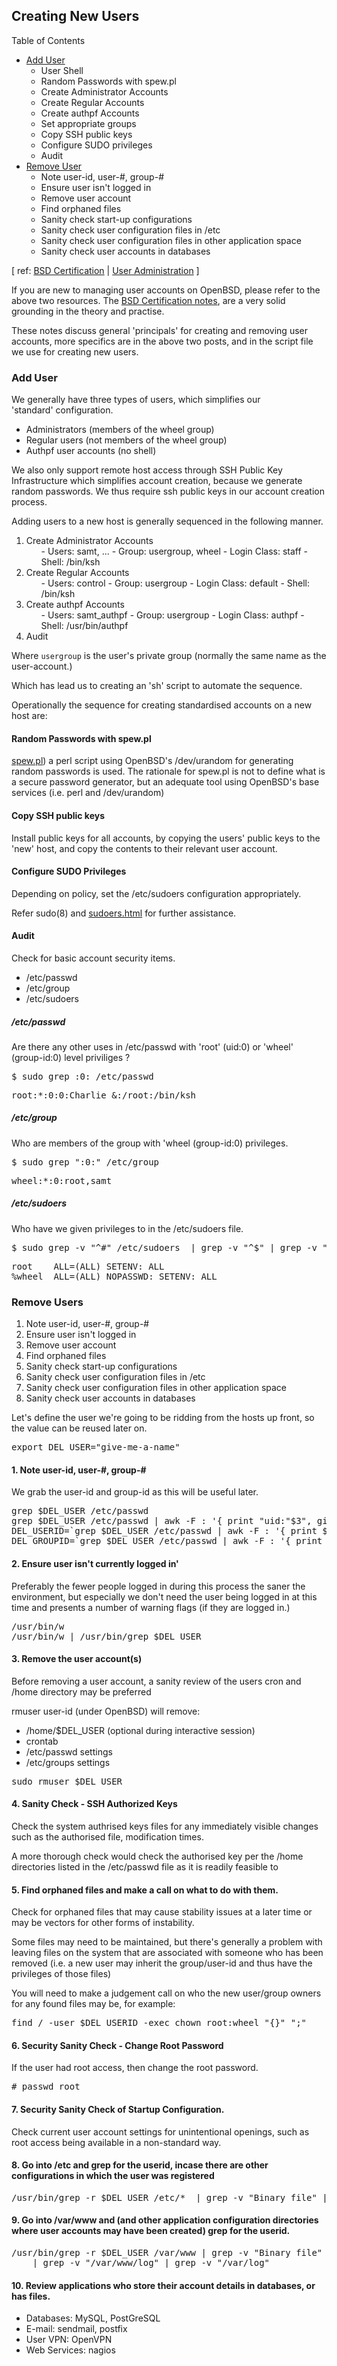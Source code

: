 ## Creating New Users

Table of Contents

-   <a href="#adduser">Add User</a>
    - User Shell
    - Random Passwords with spew.pl
    - Create Administrator Accounts
    - Create Regular Accounts
    - Create authpf Accounts
    - Set appropriate groups
    - Copy SSH public keys
    - Configure SUDO privileges
    - Audit
-   <a href="#remuser">Remove User</a>
    - Note user-id, user-#, group-#
    - Ensure user isn't logged in
    - Remove user account
    - Find orphaned files
    - Sanity check start-up configurations
    - Sanity check user configuration files in /etc
    - Sanity check user configuration files in other application space
    - Sanity check user accounts in databases

[ ref: <a href="http://www.bsdcertification.org/downloads/user_management.pdf">BSD Certification</a> |
  <a href="useradmin.html">User Administration</a> ]

If you are new to managing user accounts on OpenBSD, please refer to the above two resources. 
The <a href="http://www.bsdcertification.org/downloads/user_management.pdf"> 
BSD Certification notes</a>, are a very solid grounding in the theory and practise.

These notes discuss general 'principals' for creating and removing
user accounts, more specifics are in the above two posts, and in
the script file we use for creating new users.

### <a name="adduser">Add User</a>

We generally have three types of users, which simplifies our  
'standard' configuration. 

- Administrators (members of the wheel group)
- Regular users (not members of the wheel group)
- Authpf user accounts (no shell)
    
We also only support remote host access through SSH Public Key Infrastructure
which simplifies account creation, because we generate random passwords. We
thus require ssh public keys in our account creation process.

Adding users to a new host is generally sequenced in the following manner.

<ol>
    <li>Create Administrator Accounts
        <ul>
        - Users: samt, ...
        - Group: usergroup, wheel
        - Login Class: staff
        - Shell: /bin/ksh
        </ul>
    <li>Create Regular Accounts
        <ul>
        - Users: control
        - Group: usergroup
        - Login Class: default
        - Shell: /bin/ksh
        </ul>
    <li>Create authpf Accounts
        <ul>
        - Users: samt_authpf
        - Group: usergroup
        - Login Class: authpf
        - Shell: /usr/bin/authpf
        </ul>
    <li>Audit
</ol>

Where `usergroup` is the user's private group (normally the same name
as the user-account.)

Which has lead us to creating an 'sh' script to automate the sequence.

Operationally the sequence for creating standardised accounts on a new host are:

#### Random Passwords with spew.pl

<a href="http://www.perlmonks.org/?node_id=124838">spew.pl</a>) 
a perl script using OpenBSD's /dev/urandom for generating random 
passwords is used. The rationale for spew.pl is not to define what 
is a secure password generator, but an adequate tool using OpenBSD's 
base services (i.e. perl and /dev/urandom)

#### Copy SSH public keys

Install public keys for all accounts, by copying the users' public keys to the 'new' host, 
and copy the contents to their relevant user account.

#### Configure SUDO Privileges

Depending on policy, set the /etc/sudoers configuration appropriately.

Refer sudo(8) and <a href="sudoers.html">sudoers.html</a> for further assistance.

#### Audit

Check for basic account security items.

<ul>
    <li>/etc/passwd
    <li>/etc/group
    <li>/etc/sudoers
</ul>

##### /etc/passwd

Are there any other uses in /etc/passwd with 'root' (uid:0) or 'wheel' (group-id:0) level priviliges ?

<pre class="command-line">
$ sudo grep :0: /etc/passwd
</pre>

<pre class="screen-output">
root:*:0:0:Charlie &amp;:/root:/bin/ksh
</pre>

##### /etc/group

Who are members of the group with 'wheel (group-id:0) privileges.

<pre class="command-line">
$ sudo grep ":0:" /etc/group
</pre>

<pre class="screen-output">
wheel:*:0:root,samt
</pre>

##### /etc/sudoers

Who have we given privileges to in the /etc/sudoers file. 

<pre class="command-line">
$ sudo grep -v "^#" /etc/sudoers  | grep -v "^$" | grep -v "^Defaults"
</pre>

<pre class="screen-output">
root    ALL=(ALL) SETENV: ALL
%wheel  ALL=(ALL) NOPASSWD: SETENV: ALL
</pre>

### <a name="remuser">Remove Users</a>

<ol>
  <li>Note user-id, user-#, group-#
  <li>Ensure user isn't logged in
  <li>Remove user account
  <li>Find orphaned files
  <li>Sanity check start-up configurations
  <li>Sanity check user configuration files in /etc
  <li>Sanity check user configuration files in other application space
  <li>Sanity check user accounts in databases
</ol>

Let's define the user we're going to be ridding from the hosts up front, 
so the value can be reused later on.

<pre class="command-line">
export DEL_USER="give-me-a-name"
</pre>

#### 1. Note user-id, user-#, group-#

We grab the user-id and group-id as this will be useful later.

<pre class="command-line">
grep $DEL_USER /etc/passwd
grep $DEL_USER /etc/passwd | awk -F : '{ print "uid:"$3", gid:" $4}'
DEL_USERID=`grep $DEL_USER /etc/passwd | awk -F : '{ print $3 }'`
DEL_GROUPID=`grep $DEL_USER /etc/passwd | awk -F : '{ print $4 }'`
</pre>


#### 2. Ensure user isn't currently logged in'

Preferably the fewer people logged in during this process the saner the
environment, but especially we don't need the user being logged
in at this time and presents a number of warning flags (if they are 
logged in.)

<pre class="command-line">
/usr/bin/w
/usr/bin/w | /usr/bin/grep $DEL_USER
</pre>

#### 3. Remove the user account(s)

Before removing a user account, a sanity review of the users cron and /home directory
may be preferred

rmuser user-id (under OpenBSD) will remove:

   * /home/$DEL_USER (optional during interactive session)
   * crontab
   * /etc/passwd settings
   * /etc/groups settings

<pre class="command-line">
sudo rmuser $DEL_USER
</pre>

#### 4. Sanity Check - SSH Authorized Keys

Check the system authrised keys files for any immediately visible
changes such as the authorised file, modification times.

A more thorough check would check the authorised key per the /home directories
listed in the /etc/passwd file as it is readily feasible to 

#### 5. Find orphaned files and make a call on what to do with them.

Check for orphaned files that may cause stability issues at a later time
or may be vectors for other forms of instability.

Some files may need to be maintained, but there's generally a problem with leaving files
on the system that are associated with someone who has been removed (i.e. a new user may
inherit the group/user-id and thus have the privileges of those files)

You will need to make a judgement call on who the new user/group owners for any found
files may be, for example:

<pre class="command-line">
find / -user $DEL_USERID -exec chown root:wheel "{}" ";"
</pre>

#### 6. Security Sanity Check - Change Root Password

If the user had root access, then change the root password.

<pre class="command-line">
# passwd root 
</pre>

#### 7. Security Sanity Check of Startup Configuration.

Check current user account settings for unintentional openings, such as root access being
available in a non-standard way.

#### 8. Go into /etc and grep for the userid, incase there are other configurations in which the user was registered

<pre class="command-line">
/usr/bin/grep -r $DEL_USER /etc/*  | grep -v "Binary file" |  grep -v "^/etc/termcap"
</pre>

#### 9. Go into /var/www and (and other application configuration directories where user accounts may have been created) grep for the userid.

<pre class="command-line">
/usr/bin/grep -r $DEL_USER /var/www | grep -v "Binary file" \   
    | grep -v "/var/www/log" | grep -v "/var/log"
</pre>

#### 10. Review applications who store their account details in databases, or has files.

<ul>
  <li>Databases: MySQL, PostGreSQL
  <li>E-mail: sendmail, postfix
  <li>User VPN: OpenVPN
  <li>Web Services: nagios
</ul>
